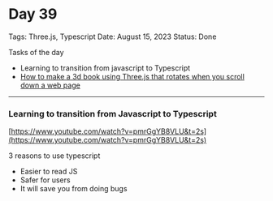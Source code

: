 # Day 39

Tags: Three.js, Typescript
Date: August 15, 2023
Status: Done

Tasks of the day

- Learning to transition from javascript to Typescript
- [How to make a 3d book using Three.js that rotates when you scroll down a web page](https://www.youtube.com/watch?v=cghSq_dlgYU)

---

### Learning to transition from Javascript to Typescript

[https://www.youtube.com/watch?v=pmrGgYB8VLU&t=2s](https://www.youtube.com/watch?v=pmrGgYB8VLU&t=2s)

3 reasons to use typescript

- Easier to read JS
- Safer for users
- It will save you from doing bugs